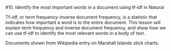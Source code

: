 #10. Identify the most important words in a document using tf-idf in Natural

Tf-idf, or term frequency-inverse document frequency, is a statistic that indicates how important a word is to the entire document. This lesson will explain term frequency and inverse document frequency, and show how we can use tf-idf to identify the most relevant words in a body of text.

Documents shown from Wikipedia entry on Marshall Islands stick charts. 